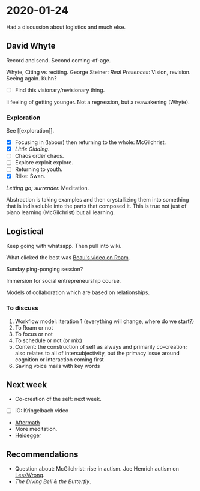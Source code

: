 # 2020-01-24

Had a discussion about logistics and much else.

## David Whyte

Record and send.
Second coming-of-age.

Whyte, Citing vs reciting.
George Steiner: _Real Presences_: Vision, revision.
Seeing again.
Kuhn?

- [ ] Find this visionary/revisionary thing.

ii feeling of getting younger.
Not a regression, but a reawakening (Whyte).

### Exploration

See [[exploration]].

- [x] Focusing in (labour) then returning to the whole: McGilchrist.
- [x] _Little Gidding_.
- [ ] Chaos order chaos.
- [ ] Explore exploit explore.
- [ ] Returning to youth.
- [x] Rilke: Swan.

*Letting go; surrender.*
Meditation.

Abstraction is taking examples and then crystallizing them into something that is indissoluble into the parts that composed it.
This is true not just of piano learning (McGilchrist) but all learning.

## Logistical

Keep going with whatsapp.
Then pull into wiki.

What clicked the best was [Beau's video on Roam](https://www.youtube.com/watch?v=KoddCmn3eL0).

Sunday ping-ponging session?

Immersion for social entrepreneurship course.

Models of collaboration which are based on relationships.

### To discuss

1. Workflow model: iteration 1 (everything will change, where do we start?)
1. To Roam or not
1. To focus or not
1. To schedule or not (or mix)
1. Content: the construction of self as always and primarily co-creation; also relates to all of intersubjectivity, but the primacy issue around cognition or interaction coming first
1. Saving voice mails with key words

## Next week

- Co-creation of the self: next week.
- [ ] IG: Kringelbach video
- [Aftermath](https://granta.com/aftermath-cusk/)
- More meditation.
- [Heidegger](https://twitter.com/AuthenticRisk/status/1353241122311532551)

## Recommendations

- Question about: McGilchrist: rise in autism. Joe Henrich autism on [LessWrong](https://www.lesswrong.com/posts/kYJ6RvS9zJ3WrGP7o/book-review-weirdest-people).
- _The Diving Bell & the Butterfly_.
